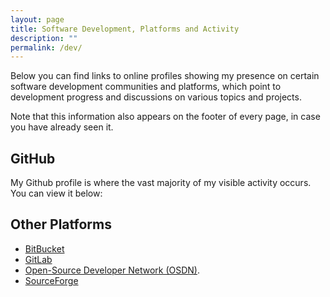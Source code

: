```yaml
---
layout: page
title: Software Development, Platforms and Activity
description: ""
permalink: /dev/
---
```


Below you can find links to online profiles showing my presence on certain software development communities and platforms, which point to development progress and discussions on various topics and projects.

Note that this information also appears on the footer of every page, in case you have already seen it.

## GitHub
My Github profile is where the vast majority of my visible activity occurs.  You can view it below:

<script src="https://cdn.jsdelivr.net/gh/Rapsssito/github-profile-badge@latest/src/widget.min.js"></script>
<div class="github-profile-badge" data-user="njsch"></div>

## Other Platforms
* [BitBucket]("https://bitbucket.org/njsch/)
* [GitLab]("https://gitlab.com/njsch)
* [Open-Source Developer Network (OSDN)]("https://osdn.net/users/njsch/).
* [SourceForge]("https://sourceforge.net/u/njschmidt/)

